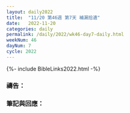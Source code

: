 ```yaml
---
layout: daily2022
title:  "11/20 第46週 第7天 補漏拾遺"
date:   2022-11-20
categories: daily
permalink: /daily/2022/wk46-day7-daily.html
weekNum: 46
dayNum: 7
cycle: 2022
---
```


{%- include BibleLinks2022.html -%}

### 禱告：

### 筆記與回應：
